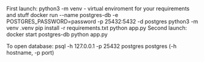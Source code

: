#  

First launch:
python3 -m venv  -  virtual enviroment for your requirements and stuff
    docker run --name postgres-db -e POSTGRES_PASSWORD=password -p 25432:5432 -d postgres
    python3 -m venv .venv
    pip install -r requirements.txt
    python app.py
Second launch:
    docker start postgres-db
    python app.py

To open database:
    psql -h 127.0.0.1 -p 25432 postgres postgres
        (-h hostname, -p port)